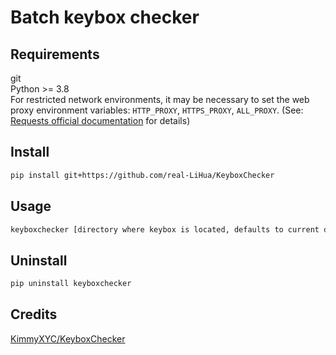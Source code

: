 # Batch keybox checker

## Requirements
git  
Python >= 3.8  
For restricted network environments, it may be necessary to set the web proxy environment variables:  `HTTP_PROXY`, `HTTPS_PROXY`, `ALL_PROXY`. (See: [Requests official documentation](https://requests.readthedocs.io/en/latest/user/advanced/#proxies) for details)

## Install
```bash
pip install git+https://github.com/real-LiHua/KeyboxChecker
```

## Usage
```bash
keyboxchecker [directory where keybox is located, defaults to current directory]
```

## Uninstall
```bash
pip uninstall keyboxchecker
```

## Credits
[KimmyXYC/KeyboxChecker](https://github.com/KimmyXYC/KeyboxChecker)
